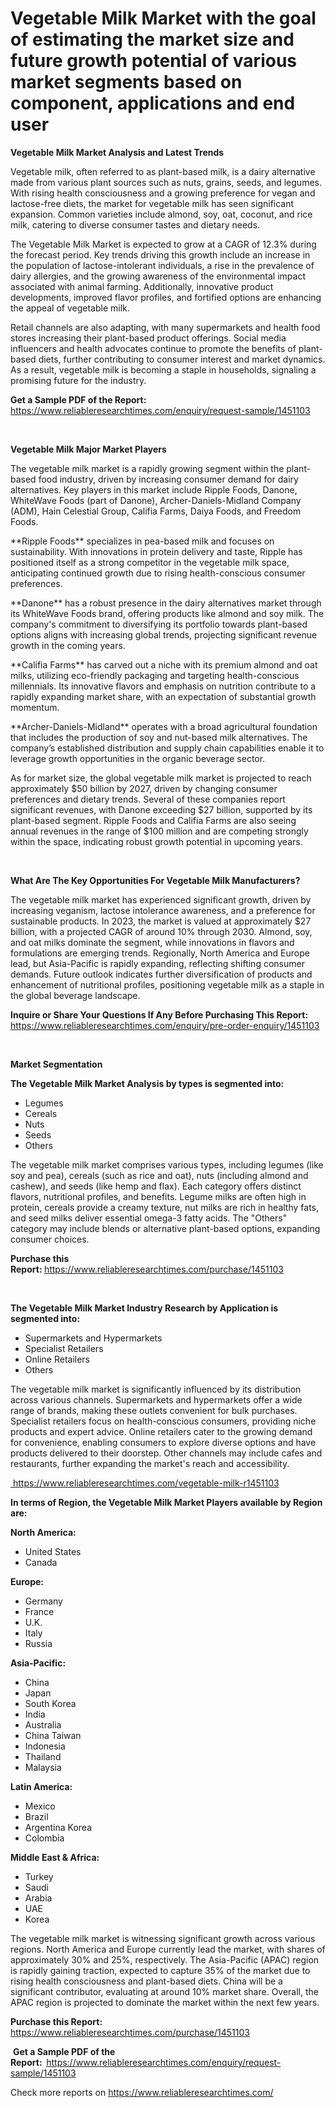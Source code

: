 <p><h1>Vegetable Milk Market with the goal of estimating the market size and future growth potential of various market segments based on component, applications and end user</h1></p><p><strong>Vegetable Milk Market Analysis and Latest Trends</strong></p>
<p><p>Vegetable milk, often referred to as plant-based milk, is a dairy alternative made from various plant sources such as nuts, grains, seeds, and legumes. With rising health consciousness and a growing preference for vegan and lactose-free diets, the market for vegetable milk has seen significant expansion. Common varieties include almond, soy, oat, coconut, and rice milk, catering to diverse consumer tastes and dietary needs.</p><p>The Vegetable Milk Market is expected to grow at a CAGR of 12.3% during the forecast period. Key trends driving this growth include an increase in the population of lactose-intolerant individuals, a rise in the prevalence of dairy allergies, and the growing awareness of the environmental impact associated with animal farming. Additionally, innovative product developments, improved flavor profiles, and fortified options are enhancing the appeal of vegetable milk. </p><p>Retail channels are also adapting, with many supermarkets and health food stores increasing their plant-based product offerings. Social media influencers and health advocates continue to promote the benefits of plant-based diets, further contributing to consumer interest and market dynamics. As a result, vegetable milk is becoming a staple in households, signaling a promising future for the industry.</p></p>
<p><strong>Get a Sample PDF of the Report:&nbsp;</strong> <a href="https://www.reliableresearchtimes.com/enquiry/request-sample/1451103?utm_campaign=2334&utm_medium=2&utm_source=Github&utm_content=ia&utm_term=14022025&utm_id=vegetable-milk">https://www.reliableresearchtimes.com/enquiry/request-sample/1451103</a></p>
<p>&nbsp;</p>
<p><strong>Vegetable Milk Major Market Players</strong></p>
<p><p>The vegetable milk market is a rapidly growing segment within the plant-based food industry, driven by increasing consumer demand for dairy alternatives. Key players in this market include Ripple Foods, Danone, WhiteWave Foods (part of Danone), Archer-Daniels-Midland Company (ADM), Hain Celestial Group, Califia Farms, Daiya Foods, and Freedom Foods.</p><p>**Ripple Foods** specializes in pea-based milk and focuses on sustainability. With innovations in protein delivery and taste, Ripple has positioned itself as a strong competitor in the vegetable milk space, anticipating continued growth due to rising health-conscious consumer preferences.</p><p>**Danone** has a robust presence in the dairy alternatives market through its WhiteWave Foods brand, offering products like almond and soy milk. The company's commitment to diversifying its portfolio towards plant-based options aligns with increasing global trends, projecting significant revenue growth in the coming years.</p><p>**Califia Farms** has carved out a niche with its premium almond and oat milks, utilizing eco-friendly packaging and targeting health-conscious millennials. Its innovative flavors and emphasis on nutrition contribute to a rapidly expanding market share, with an expectation of substantial growth momentum.</p><p>**Archer-Daniels-Midland** operates with a broad agricultural foundation that includes the production of soy and nut-based milk alternatives. The company’s established distribution and supply chain capabilities enable it to leverage growth opportunities in the organic beverage sector.</p><p>As for market size, the global vegetable milk market is projected to reach approximately $50 billion by 2027, driven by changing consumer preferences and dietary trends. Several of these companies report significant revenues, with Danone exceeding $27 billion, supported by its plant-based segment. Ripple Foods and Califia Farms are also seeing annual revenues in the range of $100 million and are competing strongly within the space, indicating robust growth potential in upcoming years.</p></p>
<p>&nbsp;</p>
<p><strong>What Are The Key Opportunities For Vegetable Milk Manufacturers?</strong></p>
<p><p>The vegetable milk market has experienced significant growth, driven by increasing veganism, lactose intolerance awareness, and a preference for sustainable products. In 2023, the market is valued at approximately $27 billion, with a projected CAGR of around 10% through 2030. Almond, soy, and oat milks dominate the segment, while innovations in flavors and formulations are emerging trends. Regionally, North America and Europe lead, but Asia-Pacific is rapidly expanding, reflecting shifting consumer demands. Future outlook indicates further diversification of products and enhancement of nutritional profiles, positioning vegetable milk as a staple in the global beverage landscape.</p></p>
<p><strong>Inquire or Share Your Questions If Any Before Purchasing This Report:</strong> <a href="https://www.reliableresearchtimes.com/enquiry/pre-order-enquiry/1451103?utm_campaign=2334&utm_medium=2&utm_source=Github&utm_content=ia&utm_term=14022025&utm_id=vegetable-milk">https://www.reliableresearchtimes.com/enquiry/pre-order-enquiry/1451103</a></p>
<p>&nbsp;</p>
<p><strong>Market Segmentation</strong></p>
<p><strong>The Vegetable Milk Market Analysis by types is segmented into:</strong></p>
<p><ul><li>Legumes</li><li>Cereals</li><li>Nuts</li><li>Seeds</li><li>Others</li></ul></p>
<p><p>The vegetable milk market comprises various types, including legumes (like soy and pea), cereals (such as rice and oat), nuts (including almond and cashew), and seeds (like hemp and flax). Each category offers distinct flavors, nutritional profiles, and benefits. Legume milks are often high in protein, cereals provide a creamy texture, nut milks are rich in healthy fats, and seed milks deliver essential omega-3 fatty acids. The "Others" category may include blends or alternative plant-based options, expanding consumer choices.</p></p>
<p><strong>Purchase this Report:&nbsp;</strong><a href="https://www.reliableresearchtimes.com/purchase/1451103?utm_campaign=2334&utm_medium=2&utm_source=Github&utm_content=ia&utm_term=14022025&utm_id=vegetable-milk">https://www.reliableresearchtimes.com/purchase/1451103</a></p>
<p>&nbsp;</p>
<p><strong>The Vegetable Milk Market Industry Research by Application is segmented into:</strong></p>
<p><ul><li>Supermarkets and Hypermarkets</li><li>Specialist Retailers</li><li>Online Retailers</li><li>Others</li></ul></p>
<p><p>The vegetable milk market is significantly influenced by its distribution across various channels. Supermarkets and hypermarkets offer a wide range of brands, making these outlets convenient for bulk purchases. Specialist retailers focus on health-conscious consumers, providing niche products and expert advice. Online retailers cater to the growing demand for convenience, enabling consumers to explore diverse options and have products delivered to their doorstep. Other channels may include cafes and restaurants, further expanding the market's reach and accessibility.</p></p>
<p><a href="https://www.reliableresearchtimes.com/vegetable-milk-r1451103?utm_campaign=2334&utm_medium=2&utm_source=Github&utm_content=ia&utm_term=14022025&utm_id=vegetable-milk">&nbsp;https://www.reliableresearchtimes.com/vegetable-milk-r1451103</a></p>
<p><strong>In terms of Region, the Vegetable Milk Market Players available by Region are:</strong></p>
<p>
    <p> <strong> North America: </strong>
        <ul>
            <li>United States</li>
            <li>Canada</li>
        </ul>
        </p> 
    <p> <strong> Europe: </strong>
        <ul>
            <li>Germany</li>
            <li>France</li>
            <li>U.K.</li>
            <li>Italy</li>
            <li>Russia</li>
        </ul>
        </p> 
    <p> <strong> Asia-Pacific: </strong>
        <ul>
            <li>China</li>
            <li>Japan</li>
            <li>South Korea</li>
            <li>India</li>
            <li>Australia</li>
            <li>China Taiwan</li>
            <li>Indonesia</li>
            <li>Thailand</li>
            <li>Malaysia</li>
        </ul>
        </p> 
    <p> <strong> Latin America: </strong>
        <ul>
            <li>Mexico</li>
            <li>Brazil</li>
            <li>Argentina Korea</li>
            <li>Colombia</li>
        </ul>
        </p> 
    <p> <strong> Middle East & Africa: </strong>
        <ul>
            <li>Turkey</li>
            <li>Saudi</li>
            <li>Arabia</li>
            <li>UAE</li>
            <li>Korea</li>
        </ul>
    </p>
    </p>
<p><p>The vegetable milk market is witnessing significant growth across various regions. North America and Europe currently lead the market, with shares of approximately 30% and 25%, respectively. The Asia-Pacific (APAC) region is rapidly gaining traction, expected to capture 35% of the market due to rising health consciousness and plant-based diets. China will be a significant contributor, evaluating at around 10% market share. Overall, the APAC region is projected to dominate the market within the next few years.</p></p>
<p><strong>Purchase this Report: </strong><a href="https://www.reliableresearchtimes.com/purchase/1451103?utm_campaign=2334&utm_medium=2&utm_source=Github&utm_content=ia&utm_term=14022025&utm_id=vegetable-milk">https://www.reliableresearchtimes.com/purchase/1451103</a></p>
<p>&nbsp;<strong>Get a Sample PDF of the Report:&nbsp;&nbsp;</strong><a href="https://www.reliableresearchtimes.com/enquiry/request-sample/1451103?utm_campaign=2334&utm_medium=2&utm_source=Github&utm_content=ia&utm_term=14022025&utm_id=vegetable-milk">https://www.reliableresearchtimes.com/enquiry/request-sample/1451103</a></p>
<p><strong></strong></p>
<p>Check more reports on <a href="https://www.reliableresearchtimes.com/?utm_campaign=2334&utm_medium=2&utm_source=Github&utm_content=ia&utm_term=14022025&utm_id=vegetable-milk">https://www.reliableresearchtimes.com/</a></p>